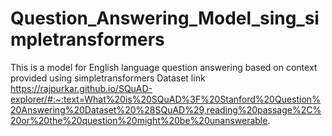 # Question_Answering_Model_sing_simpletransformers
This is a model for English language question answering based on context provided using simpletransformers
Dataset link https://rajpurkar.github.io/SQuAD-explorer/#:~:text=What%20is%20SQuAD%3F%20Stanford%20Question%20Answering%20Dataset%20%28SQuAD%29,reading%20passage%2C%20or%20the%20question%20might%20be%20unanswerable.
